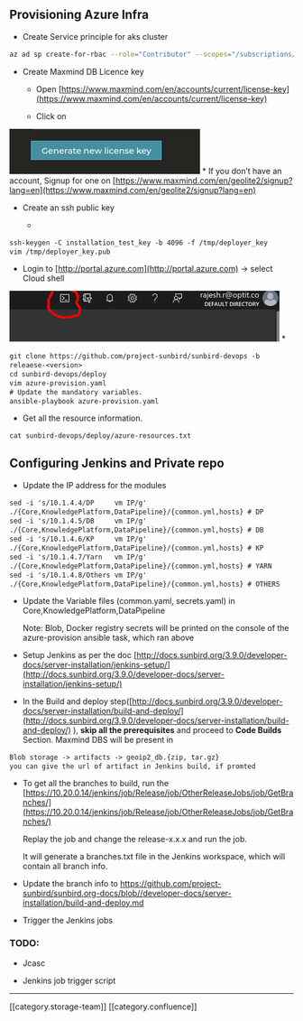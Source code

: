 
## Provisioning Azure Infra

* Create Service principle for aks cluster

    


```bash
az ad sp create-for-rbac --role="Contributor" --scopes="/subscriptions/<subscription_id>" --name sunbird_installation_version
```

* Create Maxmind DB Licence key


    * Open [https://www.maxmind.com/en/accounts/current/license-key](https://www.maxmind.com/en/accounts/current/license-key)


    * Click on 

![](images/storage/image-20210630-043513.png)
    * If you don’t have an account, Signup for one on [https://www.maxmind.com/en/geolite2/signup?lang=en](https://www.maxmind.com/en/geolite2/signup?lang=en)



    
* Create an ssh public key


    * 
```
ssh-keygen -C installation_test_key -b 4096 -f /tmp/deployer_key
vim /tmp/deployer_key.pub
```


    
* Login to [http://portal.azure.com](http://portal.azure.com)  → select Cloud shell 

![](images/storage/image-20210630-043003.png)
* 
```
git clone https://github.com/project-sunbird/sunbird-devops -b releaese-<version>
cd sunbird-devops/deploy
vim azure-provision.yaml
# Update the mandatory variables.
ansible-playbook azure-provision.yaml
```

* Get all the resource information.


```
cat sunbird-devops/deploy/azure-resources.txt
```



## Configuring Jenkins and Private repo

* Update the IP address for the modules


```
sed -i 's/10.1.4.4/DP     vm IP/g' ./{Core,KnowledgePlatform,DataPipeline}/{common.yml,hosts} # DP
sed -i 's/10.1.4.5/DB     vm IP/g' ./{Core,KnowledgePlatform,DataPipeline}/{common.yml,hosts} # DB
sed -i 's/10.1.4.6/KP     vm IP/g' ./{Core,KnowledgePlatform,DataPipeline}/{common.yml,hosts} # KP
sed -i 's/10.1.4.7/Yarn   vm IP/g' ./{Core,KnowledgePlatform,DataPipeline}/{common.yml,hosts} # YARN
sed -i 's/10.1.4.8/Others vm IP/g' ./{Core,KnowledgePlatform,DataPipeline}/{common.yml,hosts} # OTHERS
```

* Update the Variable files (common.yaml, secrets.yaml) in Core,KnowledgePlatform,DataPipeline

    Note: Blob, Docker registry secrets will be printed on the console of the azure-provision ansible task, which ran above


* Setup Jenkins as per the doc [http://docs.sunbird.org/3.9.0/developer-docs/server-installation/jenkins-setup/](http://docs.sunbird.org/3.9.0/developer-docs/server-installation/jenkins-setup/)


* In the Build and deploy step([http://docs.sunbird.org/3.9.0/developer-docs/server-installation/build-and-deploy/](http://docs.sunbird.org/3.9.0/developer-docs/server-installation/build-and-deploy/) ),  **skip all the prerequisites**  and proceed to  **Code Builds** Section. Maxmind DBS will be present in 


```
Blob storage -> artifacts -> geoip2_db.{zip, tar.gz}
you can give the url of artifact in Jenkins build, if promted
```

*  To get all the branches to build, run the [https://10.20.0.14/jenkins/job/Release/job/OtherReleaseJobs/job/GetBranches/](https://10.20.0.14/jenkins/job/Release/job/OtherReleaseJobs/job/GetBranches/)

    Replay the job and change the release-x.x.x and run the job.

    It will generate a branches.txt file in the Jenkins workspace, which will contain all branch info.


* Update the branch info to [https://github.com/project-sunbird/sunbird.org-docs/blob/<release-branch>/developer-docs/server-installation/build-and-deploy.md](https://github.com/rjshrjndrn/sunbird.org-docs/blob/3.9.0/developer-docs/server-installation/build-and-deploy.md)


* Trigger the Jenkins jobs




### TODO:

* Jcasc


* Jenkins job trigger script







*****

[[category.storage-team]] 
[[category.confluence]] 

